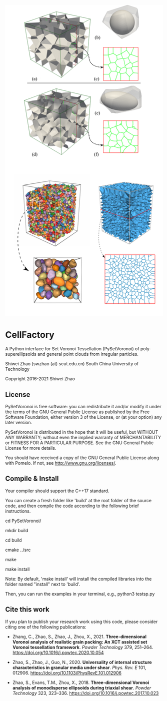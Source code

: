 ![](./doc/cover.png)
# CellFactory
A Python interface for Set Voronoi Tessellation (PySetVoronoi) of poly-superellipsoids and general point clouds from irregular particles.

Shiwei Zhao (swzhao (at) scut.edu.cn)
South China University of Technology

Copyright 2016-2021 Shiwei Zhao

## License

PySetVoronoi is free software: you can redistribute it and/or modify
it under the terms of the GNU General Public License as published by
the Free Software Foundation, either version 3 of the License, or
(at your option) any later version.

PySetVoronoi is distributed in the hope that it will be useful,
but WITHOUT ANY WARRANTY; without even the implied warranty of
MERCHANTABILITY or FITNESS FOR A PARTICULAR PURPOSE.  See the
GNU General Public License for more details.

You should have received a copy of the GNU General Public License
along with Pomelo.  If not, see <http://www.gnu.org/licenses/>.

## Compile & Install

Your compiler should support the C++17 standard.

You can create a fresh folder like 'build' at the root folder of the source
 code, and then compile the code according to the following brief instructions.

cd PySetVoronoi/

mkdir build

cd build

cmake ../src

make

make install

Note: By default, 'make install' will install the compiled libraries into the folder named 
"install" next to 'build'.

Then, you can run the examples in your terminal, e.g.,
python3 testsp.py

## Cite this work

If you plan to publish your research work using this code, please consider citing one of the following publications:

- Zhang, C., Zhao, S., Zhao, J., Zhou, X., 2021. **Three-dimensional Voronoi analysis of realistic grain packing: An XCT assisted set Voronoi tessellation framework**. _Powder Technology_ 379, 251–264. https://doi.org/10.1016/j.powtec.2020.10.054

- Zhao, S., Zhao, J., Guo, N., 2020. **Universality of internal structure characteristics in granular media under shear**. _Phys. Rev. E_ 101, 012906. https://doi.org/10.1103/PhysRevE.101.012906

- Zhao, S., Evans, T.M., Zhou, X., 2018. **Three-dimensional Voronoi analysis of monodisperse ellipsoids during triaxial shear**. _Powder Technology_ 323, 323–336. https://doi.org/10.1016/j.powtec.2017.10.023
